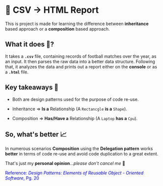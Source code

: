 # 📁 CSV -> HTML Report

This is project is made for learning the difference between **inheritance** based approach or a **composition** based approach.

## What it does 🤔?

It takes a **`.csv`** file, containing records of football matches over the year, as an input. It then parses the raw data into a better data structure. Following that, it analyzes the data and prints out a report either on the **console** or as a **`.html`** file.

## Key takeaways 🧠

- Both are design patterns used for the purpose of code re-use.

- Inheritance => **Is a** Relationship (A `Rectancgle` **is a** `Shape`).

- Composition => **Has/Have a** Relationship (A `Laptop` **has a** `Cpu`).

## So, what's better 📈

In numerous scenarios **Composition** using the **Delegation pattern** works **better** in terms of code re-use and avoid code duplication to a great extent.

That's just my **personal opinion**..._please don't cancel me_ 🙂

<span style="color:blue">Reference: _Design Patterns: Elements of Reusable Object - Oriented Software_, Pg. 20</span>
